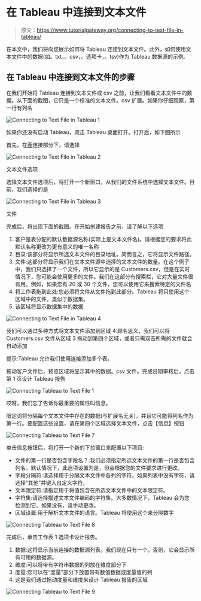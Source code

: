 # 在 Tableau 中连接到文本文件

> 原文：<https://www.tutorialgateway.org/connecting-to-text-file-in-tableau/>

在本文中，我们将向您展示如何将 Tableau 连接到文本文件。此外，如何使用文本文件中的数据(如。txt，。csv，。选项卡，。tsv)作为 Tableau 数据源的示例。

## 在 Tableau 中连接到文本文件的步骤

在我们开始将 Tableau 连接到文本文件或 csv 之前，让我们看看文本文件中的数据。从下面的截图，它只是一个标准的文本文件。csv 扩展。如果你仔细观察，第一行有列名

![Connecting to Text File in Tableau 1](img/a9180939db48328afae89e3b783df034.png)

如果你还没有启动 Tableau，双击 Tableau 桌面打开。打开后，如下图所示

首先，在[表](https://www.tutorialgateway.org/tableau/)连接部分下，请选择

![Connecting to Text File in Tableau 2](img/647d673338201251d21ca29d15aa5c6e.png)

文本文件选项

选择文本文件选项后，将打开一个新窗口，从我们的文件系统中选择文本文件。目前，我们选择的是

![Connecting to Text File in Tableau 3](img/3d82f43a41fed8ab9d7a27a11c3d86c6.png)

文件

完成后，将出现下面的截图。在开始创建报告之前，请了解以下选项

1.  客户是表分配的默认数据源名称(实际上是文本文件名)。请根据您的要求将此默认名称更改为更有意义的唯一名称
2.  目录:该部分将显示所选文本文件的目录地址。简而言之，它将显示文件路径。
3.  文件:这部分将显示我们在文本文件源中选择的文本文件的数量。在这个例子中，我们只选择了一个文件，所以它显示的是 Customers.csv，但是在实时情况下，您可能会使用更多的文件。我们在这部分有搜索栏，它对大量文件很有用。例如，如果您有 20 或 30 个文件，您可以使用它来搜索特定的文件名
4.  将工作表拖到此处:您必须将文件从文件拖到此部分。Tableau 将只使用这个区域中的文件，类似于数据集。
5.  该区域将显示数据集中的数据

![Connecting to Text File in Tableau 4](img/6bd695f5264287689438255b7b31cc74.png)

我们可以通过多种方式将文本文件添加到区域 4:顾名思义，我们可以将 Customers.csv 文件从区域 3 拖动到第四个区域，或者只需双击所需的文件就会自动添加

提示:Tableau 允许我们使用连接添加多个表。

拖动客户文件后，预览区域将显示其中的数据。csv 文件。完成日期审核后，点击第 1 页设计 Tableau 报告

![Connecting Tableau to Text File 1](img/c41133d357c393fdfff82be023974ce1.png)

哎呀，我们忘了告诉你最重要的属性叫信息。

限定词将分隔每个文本文件中存在的数据(与扩展名无关)，并且它可能将列名作为第一行。要配置这些设置，请在第四个区域选择文本文件，点击【信息】按钮

![Connecting Tableau to Text File 7](img/0a3c46f34241f57ad8e465fb4bb5cb77.png)

单击信息按钮后，将打开一个新的下拉窗口来配置以下项目:

*   文件的第一行是否包含字段名？:我们必须指定所选文本文件的第一行是否包含列名。默认情况下，此选项设置为是，但会根据您的文件要求进行更改。
*   字段分隔符:请选择用于分隔文本文件中各列的字符。如果列表中没有字符，请选择“其他”并键入自定义字符。
*   文本限定符:请指定用于将值包含在所选文本文件中的文本限定符。
*   字符集:请选择描述文本文件编码的字符集。大多数情况下，Tableau 会为您检测到它。如果没有，请手动更改。
*   区域设置:用于解析文本文件的语言。Tableau 将使用这个来分隔数字

![Connecting Tableau to Text File 8](img/fcd9093c99af111dcac5389d59a93109.png)

完成后，单击工作表 1 选项卡设计报告。

1.  数据:这将显示当前连接的数据源列表。我们现在只有一个。否则，它会显示所有可用的数据源。
2.  维度:可以将带有字符串数据的列放在维度部分下
3.  度量:您可以在“度量”部分下放置带有数值数据或度量值的列
4.  这是我们通过拖动度量和维度来设计 Tableau 报告的区域

![Connecting Tableau to Text File 9](img/f6e69a7835cdb1f28c60a541c88469b1.png)